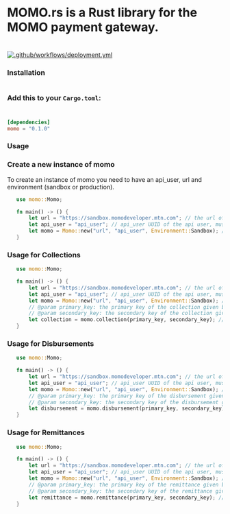 # MOMO.rs is a Rust library for the MOMO payment gateway.
#
[![.github/workflows/deployment.yml](https://github.com/Bourse-numerique-d-afrique/momo.rs/actions/workflows/deployment.yml/badge.svg)](https://github.com/Bourse-numerique-d-afrique/momo.rs/actions/workflows/deployment.yml)

### Installation
#
### Add this to your `Cargo.toml`:
#
```toml
[dependencies]
momo = "0.1.0"
```

### Usage
### Create a new instance of momo
To create an instance of momo you need to have an api_user, url and environment (sandbox or production).
 ```rust
    use momo::Momo;

    fn main() -> () {
        let url = "https://sandbox.momodeveloper.mtn.com"; // the url of the api you are using for sandbox please use https://sandbox.momodeveloper.mtn.com
        let api_user = "api_user"; // api_user UUID of the api user, must be created first using UUID::new_v4()
        let momo = Momo::new("url", "api_user", Environment::Sandbox); // create a new instance of momo
    }
 ```
### Usage for Collections

 ```rust
    use momo::Momo;

    fn main() -> () {
        let url = "https://sandbox.momodeveloper.mtn.com"; // the url of the api you are using for sandbox please use https://sandbox.momodeveloper.mtn.com
        let api_user = "api_user"; // api_user UUID of the api user, must be created first using UUID::new_v4()
        let momo = Momo::new("url", "api_user", Environment::Sandbox); // create a new instance of momo
        // @param primary_key: the primary key of the collection given by https://momodeveloper.mtn.com when you create a collection product
        // @param secondary_key: the secondary key of the collection given by https://momodeveloper.mtn.com when you create a collection product
        let collection = momo.collection(primary_key, secondary_key); // create a new instance of collection
    }
 ```


### Usage for Disbursements

 ```rust
    use momo::Momo;

    fn main() -> () {
        let url = "https://sandbox.momodeveloper.mtn.com"; // the url of the api you are using for sandbox please use https://sandbox.momodeveloper.mtn.com
        let api_user = "api_user"; // api_user UUID of the api user, must be created first using UUID::new_v4()
        let momo = Momo::new("url", "api_user", Environment::Sandbox); // create a new instance of momo
        // @param primary_key: the primary key of the disbursement given by https://momodeveloper.mtn.com when you create a disbursement product
        // @param secondary_key: the secondary key of the disbursement given by https://momodeveloper.mtn.com when you create a disbursement product
        let disbursement = momo.disbursement(primary_key, secondary_key); // create a new instance of disbursement
    }
 ```

### Usage for Remittances

 ```rust
    use momo::Momo;

    fn main() -> () {
        let url = "https://sandbox.momodeveloper.mtn.com"; // the url of the api you are using for sandbox please use https://sandbox.momodeveloper.mtn.com
        let api_user = "api_user"; // api_user UUID of the api user, must be created first using UUID::new_v4()
        let momo = Momo::new("url", "api_user", Environment::Sandbox); // create a new instance of momo
        // @param primary_key: the primary key of the remittance given by https://momodeveloper.mtn.com when you create a remittance product
        // @param secondary_key: the secondary key of the remittance given by https://momodeveloper.mtn.com when you create a remittance product
        let remittance = momo.remittance(primary_key, secondary_key); // create a new instance of remittance
    }
 ```

